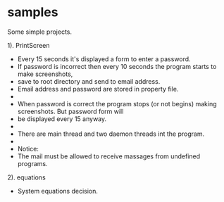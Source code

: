 # samples
Some simple projects.

1). PrintScreen

   * Every 15 seconds it's displayed a form to enter a password.
   * If password is incorrect then every 10 seconds the program starts to make screenshots,
   * save to root directory and send to email address.
   * Email address and password are stored in property file.
   *
   * When password is correct the program stops (or not begins) making screenshots. But password form will
   * be displayed every 15 anyway.
   *
   * There are main thread and two daemon threads int the program.
   *
   * Notice:
   * The mail must be allowed to receive massages from undefined programs.

2). equations

   * System equations decision.
